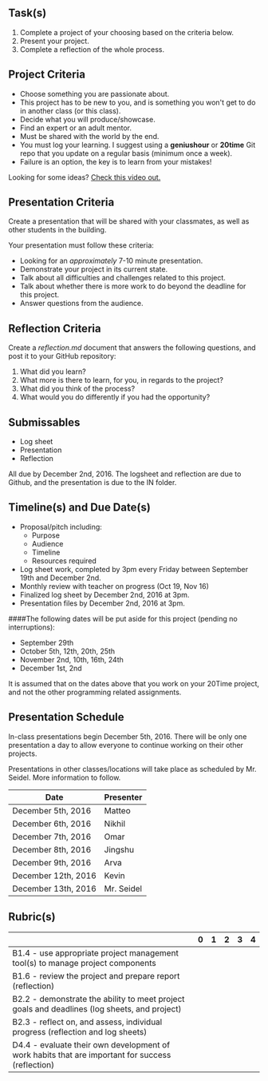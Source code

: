 
Task(s)
-------
1. Complete a project of your choosing based on the criteria below.
2. Present your project.
3. Complete a reflection of the whole process.



Project Criteria
--------
* Choose something you are passionate about.
* This project has to be new to you, and is something you won't get to do in another class (or this class).
* Decide what you will produce/showcase.
* Find an expert or an adult mentor.
* Must be shared with the world by the end.
* You must log your learning.  I suggest using a **geniushour** or **20time** Git repo that you update on a regular basis (minimum once a week).
* Failure is an option, the key is to learn from your mistakes!

Looking for some ideas? [Check this video out.](https://www.youtube.com/watch?v=xupHuEk8p7g)


Presentation Criteria
-----------
Create a presentation that will be shared with your classmates, as well as other students in the building.

Your presentation must follow these criteria:
* Looking for an _approximately_ 7-10 minute presentation.
* Demonstrate your project in its current state.
* Talk about all difficulties and challenges related to this project.
* Talk about whether there is more work to do beyond the deadline for this project.
* Answer questions from the audience.

Reflection Criteria
-----------
Create a _reflection.md_ document that answers the following questions, and post it to your GitHub repository:  
1. What did you learn?  
2. What more is there to learn, for you, in regards to the project?  
3. What did you think of the process?  
4. What would you do differently if you had the opportunity?

Submissables
------------
* Log sheet
* Presentation
* Reflection

All due by December 2nd, 2016.  The logsheet and reflection are due to Github, and the presentation is due to the IN folder.

Timeline(s) and Due Date(s)
----------
* Proposal/pitch including:
  * Purpose
  * Audience
  * Timeline
  * Resources required
* Log sheet work, completed by 3pm every Friday between September 19th and December 2nd.
* Monthly review with teacher on progress (Oct 19, Nov 16)
* Finalized log sheet by December 2nd, 2016 at 3pm.
* Presentation files by December 2nd, 2016 at 3pm.

####The following dates will be put aside for this project (pending no interruptions):
* September 29th
* October 5th, 12th, 20th, 25th
* November 2nd, 10th, 16th, 24th
* December 1st, 2nd

It is assumed that on the dates above that you work on your 20Time project, and not the other programming related assignments.

Presentation Schedule
----------------------
In-class presentations begin December 5th, 2016. There will be only one presentation a day to allow everyone to continue working on their other projects.

Presentations in other classes/locations will take place as scheduled by Mr. Seidel.  More information to follow.

| Date                | Presenter  |
| ------------------- | ---------- |
| December 5th, 2016  | Matteo     |
| December 6th, 2016  | Nikhil     |
| December 7th, 2016  | Omar       |
| December 8th, 2016  | Jingshu    |
| December 9th, 2016  | Arva       |
| December 12th, 2016 | Kevin      |
| December 13th, 2016 | Mr. Seidel |



Rubric(s)
---------

| | 0 | 1 | 2 | 3 | 4 |
|---| --- | --- | --- | --- | --- |
|B1.4 - use appropriate project management tool(s) to manage project components | | | | | |
|B1.6 - review the project and prepare report (reflection)  | | | | | |
|B2.2 - demonstrate the ability to meet project goals and deadlines (log sheets, and project)  | | | | | |
|B2.3 - reflect on, and assess, individual progress (reflection and log sheets)  | | | | | |
|D4.4 - evaluate their own development of work habits that are important for success (reflection)  | | | | | |

